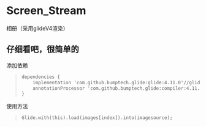 # Screen_Stream

相册（采用glideV4渲染）

## 仔细看吧，很简单的
添加依赖
> ```xml
> dependencies {
>     implementation 'com.github.bumptech.glide:glide:4.11.0'//glide图片加载依赖库
>     annotationProcessor 'com.github.bumptech.glide:compiler:4.11.0'//glide图片加载依赖库
> }
> ```
使用方法
> ```xml
> Glide.with(this).load(images[index]).into(imagesource);
> ```
